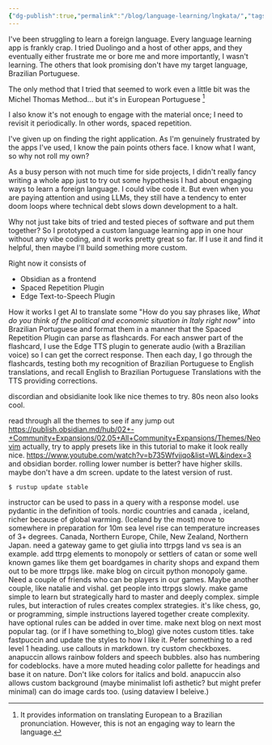 ```yaml
---
{"dg-publish":true,"permalink":"/blog/language-learning/lngkata/","tags":["language","portuguese","refactored","blogged","to_blog"],"updated":"2025-08-27T17:04:27.115+01:00"}
---
```


I've been struggling to learn a foreign language. Every language learning app is frankly crap.  I tried Duolingo and a host of other apps, and they eventually either frustrate me or bore me and more importantly, I wasn't learning. The others that look promising don't have my target language, Brazilian Portuguese.

The only method that I tried that seemed to work even a little bit was the Michel Thomas Method... but it's in European Portuguese [^1]

I also know it's not enough to engage with the material once; I need to revisit it periodically. In other words, spaced repetition. 

I've given up on finding the right application. As I'm genuinely frustrated by the apps I've used, I know the pain points others face. I know what I want, so why not roll my own?

As a busy person with not much time for side projects, I didn't really fancy writing a whole app just to try out some hypothesis I had about engaging ways to learn a foreign language. I could vibe code it. But even when you are paying attention and using LLMs, they still have a tendency to enter doom loops where technical debt slows down development to a halt.

Why not just take bits of tried and tested pieces of software and put them together? So I prototyped a custom language learning app in one hour without any vibe coding, and it works pretty great so far. If I use it and find it helpful, then maybe I'll build something more custom.

Right now it consists of 
- Obsidian as a frontend
- Spaced Repetition Plugin
- Edge Text-to-Speech Plugin

How it works
I get AI to translate some "How do you say phrases like, *What do you think of the political and economic situation in Italy right now*" into Brazilian Portuguese and format them in a manner that the Spaced Repetition Plugin can parse as flashcards. For each answer part of the flashcard, I use the Edge TTS plugin to generate audio (with a Brazilian voice) so I can get the correct response. Then each day, I go through the flashcards, testing both my recognition of Brazilian Portuguese to English translations, and recall English to Brazilian Portuguese Translations with the TTS providing corrections.

[^1]: It provides information on translating European to a Brazilian pronunciation. However, this is not an engaging way to learn the language.

discordian and obsidianite look like nice themes to try.
80s neon also looks cool.

read through all the themes to see if any jump out
https://publish.obsidian.md/hub/02+-+Community+Expansions/02.05+All+Community+Expansions/Themes/Neovim
actually, try to apply presets like in this tutorial to make it look really nice. https://www.youtube.com/watch?v=b735Wfvjjqo&list=WL&index=3 and obsidian border.
rolling lower number is better? have higher skills. 
maybe don't have a dm screen. 
update to the latest version of rust. 
```console
$ rustup update stable
```
instructor can be used to pass in a query with a response model.
use pydantic in the definition of tools.
nordic countries and canada , iceland, richer because of global warming. (Iceland by the most)
move to somewhere in preparation for 10m sea level rise can temperature increases of 3+ degrees.
Canada, Northern Europe, Chile, New Zealand, Northern Japan.
need a gateway game to get giulia into ttrpgs
land vs sea is an example.
add ttrpg elements to monopoly or settlers of catan or some well known games like them
get boardgames in charity shops and expand them out to be more ttrpgs like.
make blog on circuit python monopoly game. Need a couple of friends who can be players in our games. Maybe another couple, like natalie and vishal.
get people into ttrpgs slowly.
make game simple to learn but strategically hard to master and deeply complex.
simple rules, but interaction of rules creates complex strategies.
it's like chess, go, or programming, simple instructions layered together create complexity.
have optional rules can be added in over time.
make next blog on next most popular tag. (or if I have something to_blog)
give notes custom titles.
take fastpuccin and update the styles to how I like it.
Pefer something to a red level 1 heading.
use callouts in markdown.
try custom checkboxes.
anapuccin allows rainbow folders and speech bubbles.
also has numbering for codeblocks.
have a more muted heading color pallette for headings and base it on nature.
Don't like colors for italics and bold.
anapuccin also allows custom background (maybe minimalist lofi asthetic? but might prefer minimal)
can do image cards too. (using dataview I beleive.)